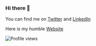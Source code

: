 ### Hi there 👋

You can find me on [Twitter](https://twitter.com/kdabir) and [LinkedIn](https://www.linkedin.com/in/kdabir/)

Here is my humble [Website](https://kdabir.com)

![Profile views](https://gpvc.arturio.dev/kdabir)

